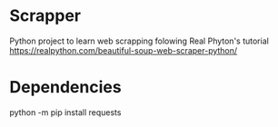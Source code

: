 # Scrapper
Python project to learn web scrapping folowing Real Phyton's tutorial
https://realpython.com/beautiful-soup-web-scraper-python/

# Dependencies
python -m pip install requests